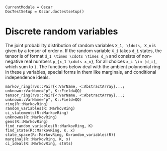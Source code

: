 ```@meta
CurrentModule = Oscar
DocTestSetup = Oscar.doctestsetup()
```

# Discrete random variables

The joint probability distribution of random variables ``X_1, \ldots, X_n``
is given by a tensor of order ``n``. If the random variable ``X_i`` takes
``d_i`` states, the tensor is of format ``d_1 \times \cdots \times d_n``
and consists of non-negative real numbers ``p_{x_1 \cdots x_n}``, for all
choices ``x_i \in [d_i]``, which sum to ``1``. The functions below deal
with the ambient polynomial ring in these ``p`` variables, special forms
in them like marginals, and conditional independence ideals.

```@docs
markov_ring(rvs::Pair{<:VarName, <:AbstractArray}...; unknown::VarName="p", K::Field=QQ)
tensor_ring(rvs::Pair{<:VarName, <:AbstractArray}...; unknown::VarName="p", K::Field=QQ)
ring(R::MarkovRing)
random_variables(R::MarkovRing)
ci_statements(R::MarkovRing)
unknowns(R::MarkovRing)
gens(R::MarkovRing)
find_random_variables(R::MarkovRing, K)
find_state(R::MarkovRing, K, x)
state_space(R::MarkovRing, K=random_variables(R))
marginal(R::MarkovRing, K, x)
ci_ideal(R::MarkovRing, stmts)
```
